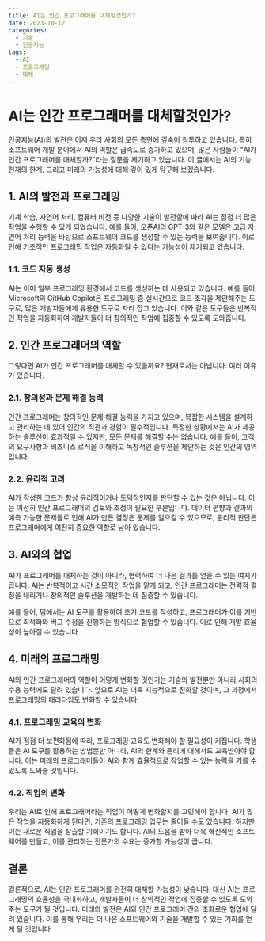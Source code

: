 ```yaml
---
title: AI는 인간 프로그래머를 대체할것인가?
date: 2023-10-12
categories:
  - 기술
  - 인공지능
tags:
  - AI
  - 프로그래밍
  - 대체
---
```


# AI는 인간 프로그래머를 대체할것인가?

인공지능(AI)의 발전은 이제 우리 사회의 모든 측면에 깊숙이 침투하고 있습니다. 특히 소프트웨어 개발 분야에서 AI의 역할은 급속도로 증가하고 있으며, 많은 사람들이 "AI가 인간 프로그래머를 대체할까?"라는 질문을 제기하고 있습니다. 이 글에서는 AI의 기능, 현재의 한계, 그리고 미래의 가능성에 대해 깊이 있게 탐구해 보겠습니다.

## 1. AI의 발전과 프로그래밍

기계 학습, 자연어 처리, 컴퓨터 비전 등 다양한 기술이 발전함에 따라 AI는 점점 더 많은 작업을 수행할 수 있게 되었습니다. 예를 들어, 오픈AI의 GPT-3와 같은 모델은 고급 자연어 처리 능력을 바탕으로 소프트웨어 코드를 생성할 수 있는 능력을 보여줍니다. 이로 인해 기초적인 프로그래밍 작업은 자동화될 수 있다는 가능성이 제기되고 있습니다.

### 1.1. 코드 자동 생성

AI는 이미 일부 프로그래밍 환경에서 코드를 생성하는 데 사용되고 있습니다. 예를 들어, Microsoft의 GitHub Copilot은 프로그래밍 중 실시간으로 코드 조각을 제안해주는 도구로, 많은 개발자들에게 유용한 도구로 자리 잡고 있습니다. 이와 같은 도구들은 반복적인 작업을 자동화하여 개발자들이 더 창의적인 작업에 집중할 수 있도록 도와줍니다.

## 2. 인간 프로그래머의 역할

그렇다면 AI가 인간 프로그래머를 대체할 수 있을까요? 현재로서는 아닙니다. 여러 이유가 있습니다.

### 2.1. 창의성과 문제 해결 능력

인간 프로그래머는 창의적인 문제 해결 능력을 가지고 있으며, 복잡한 시스템을 설계하고 관리하는 데 있어 인간의 직관과 경험이 필수적입니다. 특정한 상황에서는 AI가 제공하는 솔루션이 효과적일 수 있지만, 모든 문제를 해결할 수는 없습니다. 예를 들어, 고객의 요구사항과 비즈니스 로직을 이해하고 독창적인 솔루션을 제안하는 것은 인간의 영역입니다.

### 2.2. 윤리적 고려

AI가 작성한 코드가 항상 윤리적이거나 도덕적인지를 판단할 수 있는 것은 아닙니다. 이는 여전히 인간 프로그래머의 검토와 조정이 필요한 부분입니다. 데이터 편향과 결과의 예측 가능한 문제들로 인해 AI가 만든 결정은 문제를 일으킬 수 있으므로, 윤리적 판단은 프로그래머에게 여전히 중요한 역할로 남아 있습니다.

## 3. AI와의 협업

AI가 프로그래머를 대체하는 것이 아니라, 협력하여 더 나은 결과를 얻을 수 있는 여지가 큽니다. AI는 반복적이고 시간 소모적인 작업을 맡게 되고, 인간 프로그래머는 전략적 결정을 내리거나 창의적인 솔루션을 개발하는 데 집중할 수 있습니다. 

예를 들어, 팀에서는 AI 도구를 활용하여 초기 코드를 작성하고, 프로그래머가 이를 기반으로 최적화와 버그 수정을 진행하는 방식으로 협업할 수 있습니다. 이로 인해 개발 효율성이 높아질 수 있습니다.

## 4. 미래의 프로그래밍

AI와 인간 프로그래머의 역할이 어떻게 변화할 것인가는 기술의 발전뿐만 아니라 사회의 수용 능력에도 달려 있습니다. 앞으로 AI는 더욱 지능적으로 진화할 것이며, 그 과정에서 프로그래밍의 패러다임도 변화할 수 있습니다.

### 4.1. 프로그래밍 교육의 변화

AI가 점점 더 보편화됨에 따라, 프로그래밍 교육도 변화해야 할 필요성이 커집니다. 학생들은 AI 도구를 활용하는 방법뿐만 아니라, AI의 한계와 윤리에 대해서도 교육받아야 합니다. 이는 미래의 프로그래머들이 AI와 함께 효율적으로 작업할 수 있는 능력을 기를 수 있도록 도와줄 것입니다.

### 4.2. 직업의 변화

우리는 AI로 인해 프로그래머라는 직업이 어떻게 변화할지를 고민해야 합니다. AI가 많은 작업을 자동화하게 된다면, 기존의 프로그래밍 업무는 줄어들 수도 있습니다. 하지만 이는 새로운 직업을 창출할 기회이기도 합니다. AI의 도움을 받아 더욱 혁신적인 소프트웨어를 만들고, 이를 관리하는 전문가의 수요는 증가할 가능성이 큽니다.

## 결론

결론적으로, AI는 인간 프로그래머를 완전히 대체할 가능성이 낮습니다. 대신 AI는 프로그래밍의 효율성을 극대화하고, 개발자들이 더 창의적인 작업에 집중할 수 있도록 도와주는 도구가 될 것입니다. 미래의 발전은 AI와 인간 프로그래머 간의 조화로운 협업에 달려 있습니다. 이를 통해 우리는 더 나은 소프트웨어와 기술을 개발할 수 있는 기회를 얻게 될 것입니다.